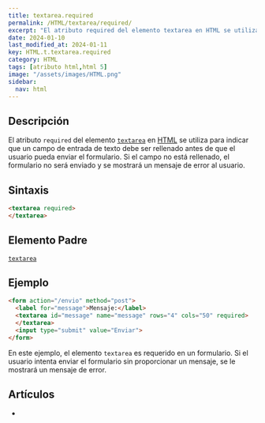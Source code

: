 ```yaml
---
title: textarea.required
permalink: /HTML/textarea/required/
excerpt: "El atributo required del elemento textarea en HTML se utiliza para indicar que un campo de entrada de texto debe ser rellenado antes de enviar el formulario."
date: 2024-01-10
last_modified_at: 2024-01-11
key: HTML.t.textarea.required
category: HTML
tags: [atributo html,html 5]
image: "/assets/images/HTML.png"
sidebar:
  nav: html
---
```


## Descripción


El atributo `required` del elemento [`textarea`](https://www.w3api.com/HTML/textarea/) en [HTML](https://www.manualweb.net/html/) se utiliza para indicar que un campo de entrada de texto debe ser rellenado antes de que el usuario pueda enviar el formulario. Si el campo no está rellenado, el formulario no será enviado y se mostrará un mensaje de error al usuario.


## Sintaxis


```html
<textarea required>
</textarea>
```


## Elemento Padre


[`textarea`](https://www.w3api.com/HTML/textarea/)


## Ejemplo


```html
<form action="/envio" method="post">
  <label for="message">Mensaje:</label>
  <textarea id="message" name="message" rows="4" cols="50" required>
  </textarea>
  <input type="submit" value="Enviar">
</form>
```


En este ejemplo, el elemento `textarea` es requerido en un formulario. Si el usuario intenta enviar el formulario sin proporcionar un mensaje, se le mostrará un mensaje de error.


## Artículos

- 
